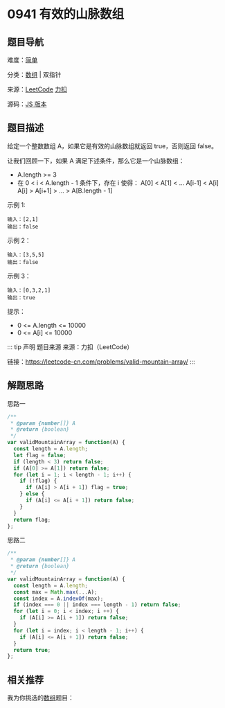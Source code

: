 # 0941 有效的山脉数组


## 题目导航

难度：[简单](/solution/easy/)

分类：[数组](/art/array.html) | 双指针

来源：[LeetCode](https://leetcode.com/problems/squares-of-a-sorted-array/)  [力扣](https://leetcode-cn.com/problems/squares-of-a-sorted-array/)

源码：[JS 版本](https://github.com/swpuLeo/leetcode/blob/master/src/easy/0977-squares-of-a-sorted-array.js)






## 题目描述

给定一个整数数组 A，如果它是有效的山脉数组就返回 true，否则返回 false。

让我们回顾一下，如果 A 满足下述条件，那么它是一个山脉数组：

- A.length >= 3
- 在 0 < i < A.length - 1 条件下，存在 i 使得：
A[0] < A[1] < ... A[i-1] < A[i]
A[i] > A[i+1] > ... > A[B.length - 1]


示例 1:

```
输入：[2,1]
输出：false
```

示例 2：

```
输入：[3,5,5]
输出：false
```

示例 3：

```
输入：[0,3,2,1]
输出：true
```


提示：

- 0 <= A.length <= 10000
- 0 <= A[i] <= 10000


::: tip 声明 题目来源
来源：力扣（LeetCode）

链接：https://leetcode-cn.com/problems/valid-mountain-array/
:::



## 解题思路


思路一

```js
/**
 * @param {number[]} A
 * @return {boolean}
 */
var validMountainArray = function(A) {
  const length = A.length;
  let flag = false;
  if (length < 3) return false;
  if (A[0] >= A[1]) return false;
  for (let i = 1; i < length - 1; i++) {
    if (!flag) {
      if (A[i] > A[i + 1]) flag = true;
    } else {
      if (A[i] <= A[i + 1]) return false;
    }
  }
  return flag;
};
```


思路二

```js
/**
 * @param {number[]} A
 * @return {boolean}
 */
var validMountainArray = function(A) {
  const length = A.length;
  const max = Math.max(...A);
  const index = A.indexOf(max);
  if (index === 0 || index === length - 1) return false;
  for (let i = 0; i < index; i ++) {
    if (A[i] >= A[i + 1]) return false;
  }
  for (let i = index; i < length - 1; i++) {
    if (A[i] <= A[i + 1]) return false;
  }
  return true;
};
```





## 相关推荐

我为你挑选的[数组](/art/array.html)题目：
